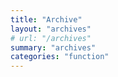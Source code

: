 ```yaml
---
title: "Archive"
layout: "archives"
# url: "/archives"
summary: "archives"
categories: "function"
---
```

